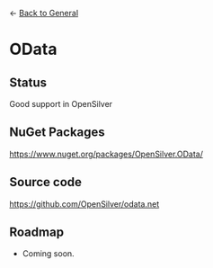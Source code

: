 ← [Back to General](/docs/9/67)
# OData

## Status

Good support in OpenSilver

## NuGet Packages

https://www.nuget.org/packages/OpenSilver.OData/

## Source code

https://github.com/OpenSilver/odata.net

## Roadmap

- Coming soon.